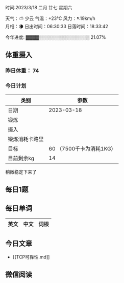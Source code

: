 

时间:2023/3/18 二月 廿七 星期六

天气：⛅️  少云 气温：+23°C 风力：↖19km/h  
月相：🌘 日出时间：06:30:33 日落时间：18:33:42

今年进度: ▓▓▓▓░░░░░░░░░░░░░░░░ 21.07%

## 体重摄入

### 昨日体重： 74
### 今日计划
| 类别           | 参数                    |
| -------------- | ----------------------- |
| 日期           | 2023-03-18               |
| 锻炼           |               |
| 摄入           |  |
| 锻炼消耗卡路里 | |
| 目标           | 60      （7500千卡为消耗1KG）                |
| 目前剩余kg               |           14               |

稍微稳定下来了


## 每日1题


## 每日单词

| 英文       | 中文       |词根|
| ---------- | ---------- | ---|


## 今日文章

- [[TCP可靠性.md]]

## 微信阅读

<!-- start of weread -->

<!-- end of weread -->
